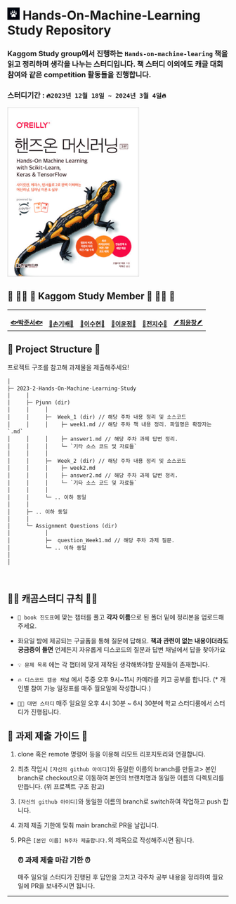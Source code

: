 # <img src="./images/kaggomprofile.png" width="28px"/> **Hands-On-Machine-Learning Study Repository** 
### Kaggom Study group에서 진행하는 `Hands-on-machine-learing` 책을 읽고 정리하며 생각을 나누는 스터디입니다. 책 스터디 이외에도 캐글 대회 참여와 같은 competition 활동들을 진행합니다. 
### 스터디기간 : `🔥2023년 12월 18일 ~ 2024년 3월 4일🔥` 

<img src="./images/handson.jpeg" width="300px"/>    

## 🐻 🐻‍❄️ 🧸 Kaggom Study Member 🧸 🐻‍❄️ 🐻 



<table>
  <tr>
    <td align="center"><a href="https://github.com/Pjunn"><img src="https://github.com/Pjunn.png" width="100px;" alt=""/><br/><b>🐟박준서🐟</b></a><br /><a href="https://github.com/Pjunn" title="Code"></td>
    <td align="center"><a href="https://github.com/7lpear"><img src="https://github.com/7lpear.png" width="100px;" alt=""/><br /><b>🐯손기배🐯</b></a><br /><a href="https://github.com/7lpear" title="Code"></td>
    <td align="center"><a href="https://github.com/suhyeonx"><img src="https://github.com/suhyeonx.png" width="100px;" alt=""/><br /><b>🧋이수현🧋</b></a><br /><a href="https://github.com/suhyeonx" title="Code"></td>
    <td align="center"><a href="https://github.com/lee-youn"><img src="https://github.com/lee-youn.png" width="100px;" alt=""/><br /><b>🥔이윤정🥔</b></a><br /><a href="https://github.com/lee-youn" title="Code"></td>
    <td align="center"><a href="https://github.com/Jeon-jisu"><img src="https://github.com/Jeon-jisu.png" width="100px;" alt=""/><br/><b>🚀전지수🚀</b></a><br /><a href="https://github.com/Jeon-jisu" title="Code"></td>
    <td align="center"><a href="https://github.com/bambini77"><img src="https://github.com/bambini77.png" width="100px;" alt=""/><br /><b>🪶최윤창🪶</b></a><br /><a href="https://github.com/bambini77" title="Code"></td>
  </tr>
</table>

## 📁 Project Structure 📁

프로젝트 구조를 참고해 과제물을 제출해주세요!
<br>

```
│
├─ 2023-2-Hands-On-Machine-Learning-Study
│     │
│     ├─ Pjunn (dir)
│     │     │ 
│     │     ├─  Week_1 (dir) // 해당 주차 내용 정리 및 소스코드
│     │     │    ├─ week1.md // 해당 주차 책 내용 정리. 파일명은 확장자는 `.md` 
│     │     │    ├─ answer1.md // 해당 주차 과제 답변 정리.
│     │     │    └─ `기타 소스 코드 및 자료들`
│     │     │
│     │     ├─  Week_2 (dir) // 해당 주차 내용 정리 및 소스코드
│     │     │    ├─ week2.md
│     │     │    ├─ answer2.md // 해당 주차 과제 답변 정리.
│     │     │    └─ `기타 소스 코드 및 자료들`
│     │     │
│     │     └─ .. 이하 동일
│     │   
│     ├─ .. 이하 동일
│     │
│     └─ Assignment Questions (dir)
│           │ 
│           ├─  question_Week1.md // 해당 주차 과제 질문.
│           └─ .. 이하 동일
│
│
```
<br>


## 👮🏻 캐곰스터디 규칙 👮🏻

* `📒 book 진도표`에 맞는 챕터를 풀고 **각자 이름**으로 된 폴더 밑에 정리본을 업로드해 주세요.
* 화요일 밤에 제공되는 구글폼을 통해 질문에 답해요. **책과 관련이 없는 내용이더라도 궁금증이 들면** 언제든지 자유롭게 디스코드의 질문과 답변 채널에서 답을 찾아가요

* `💡 문제 목록` 에는 각 챕터에 맞게 제작된 생각해봐야할 문제들이 존재합니다.
* `🔥 디스코드 캠공 채널` 에서 주중 오후 9시~11시 카메라를 키고 공부를 합니다. (* 개인별 참여  가능 일정표를 매주 월요일에 작성합니다.)
* `👧🏻 대면 스터디` 매주 일요일 오후 4시 30분 ~ 6시 30분에 학교  스터디룸에서 스터디가 진행됩니다. 

## 📝 과제 제출 가이드 📝

1. clone 혹은 remote 명령어 등을 이용해 리모트 리포지토리와 연결합니다.
2. 최초 작업시 `[자신의 github 아이디]`와 동일한 이름의 branch를 만들고> 본인 branch로 checkout으로 이동하여 본인의 브랜치명과 동일한 이름의 디렉토리를 만듭니다. (위 프로젝트 구조 참고)
3. `[자신의 github 아이디]`와 동일한 이름의 branch로 switch하여 작업하고 push 합니다.
4. 과제 제출 기한에 맞춰 main branch로 PR을 날립니다.
5. PR은 `[본인 이름] N주차 제출합니다.`의 제목으로 작성해주시면 됩니다.
   <br>

   ### ⏰ 과제 제출 마감 기한 ⏰
   매주 일요일 스터디가 진행된 후 답안을 고치고 각주차 공부 내용을 정리하여 월요일에 PR을 보내주시면 됩니다.

------




